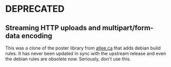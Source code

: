 # DEPRECATED
## Streaming HTTP uploads and multipart/form-data encoding

This was a clone of the poster library from [atlee.ca](https://atlee.ca/software/poster/) that adds debian build rules. It has never been updated in sync with the upstream release and even the debian rules are obsolete now. Seriously, don't use this.
